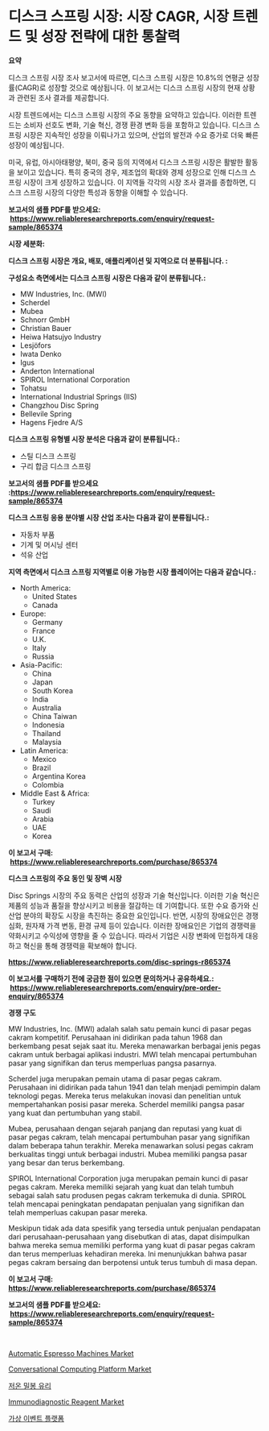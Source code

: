 <p><h1>디스크 스프링 시장: 시장 CAGR, 시장 트렌드 및 성장 전략에 대한 통찰력</h1></p><p><strong>요약</strong></p>
<p><p>디스크 스프링 시장 조사 보고서에 따르면, 디스크 스프링 시장은 10.8%의 연평균 성장률(CAGR)로 성장할 것으로 예상됩니다. 이 보고서는 디스크 스프링 시장의 현재 상황과 관련된 조사 결과를 제공합니다.</p><p>시장 트렌드에서는 디스크 스프링 시장의 주요 동향을 요약하고 있습니다. 이러한 트렌드는 소비자 선호도 변화, 기술 혁신, 경쟁 환경 변화 등을 포함하고 있습니다. 디스크 스프링 시장은 지속적인 성장을 이뤄나가고 있으며, 산업의 발전과 수요 증가로 더욱 빠른 성장이 예상됩니다.</p><p>미국, 유럽, 아시아태평양, 북미, 중국 등의 지역에서 디스크 스프링 시장은 활발한 활동을 보이고 있습니다. 특히 중국의 경우, 제조업의 확대와 경제 성장으로 인해 디스크 스프링 시장이 크게 성장하고 있습니다. 이 지역들 각각의 시장 조사 결과를 종합하면, 디스크 스프링 시장의 다양한 특성과 동향을 이해할 수 있습니다.</p></p>
<p><strong>보고서의 샘플 PDF를 받으세요: &nbsp;<a href="https://www.reliableresearchreports.com/enquiry/request-sample/865374">https://www.reliableresearchreports.com/enquiry/request-sample/865374</a></strong></p>
<p><strong>시장 세분화:</strong></p>
<p><strong> 디스크 스프링 시장은 개요, 배포, 애플리케이션 및 지역으로 더 분류됩니다. :</strong></p>
<p><strong>구성요소 측면에서는 디스크 스프링 시장은 다음과 같이 분류됩니다.:</strong></p>
<p><ul><li>MW Industries, Inc. (MWI)</li><li>Scherdel</li><li>Mubea</li><li>Schnorr GmbH</li><li>Christian Bauer</li><li>Heiwa Hatsujyo Industry</li><li>Lesjöfors</li><li>Iwata Denko</li><li>Igus</li><li>Anderton International</li><li>SPIROL International Corporation</li><li>Tohatsu</li><li>International Industrial Springs (IIS)</li><li>Changzhou Disc Spring</li><li>Bellevile Spring</li><li>Hagens Fjedre A/S</li></ul></p>
<p><strong> 디스크 스프링 유형별 시장 분석은 다음과 같이 분류됩니다.:</strong></p>
<p><ul><li>스틸 디스크 스프링</li><li>구리 합금 디스크 스프링</li></ul></p>
<p><strong>보고서의 샘플 PDF를 받으세요 :<a href="https://www.reliableresearchreports.com/enquiry/request-sample/865374">https://www.reliableresearchreports.com/enquiry/request-sample/865374</a></strong></p>
<p><strong> 디스크 스프링 응용 분야별 시장 산업 조사는 다음과 같이 분류됩니다.:</strong></p>
<p><ul><li>자동차 부품</li><li>기계 및 머시닝 센터</li><li>석유 산업</li></ul></p>
<p><strong>지역 측면에서 디스크 스프링 지역별로 이용 가능한 시장 플레이어는 다음과 같습니다.:</strong></p>
<p><ul>
    <li>
        North America:
        <ul>
            <li>United States</li>
            <li>Canada</li>
        </ul>
    </li>
    <li>
        Europe:
        <ul>
            <li>Germany</li>
            <li>France</li>
            <li>U.K.</li>
            <li>Italy</li>
            <li>Russia</li>
        </ul>
    </li>
    <li>
        Asia-Pacific:
        <ul>
            <li>China</li>
            <li>Japan</li>
            <li>South Korea</li>
            <li>India</li>
            <li>Australia</li>
            <li>China Taiwan</li>
            <li>Indonesia</li>
            <li>Thailand</li>
            <li>Malaysia</li>
        </ul>
    </li>
    <li>
        Latin America:
        <ul>
            <li>Mexico</li>
            <li>Brazil</li>
            <li>Argentina Korea</li>
            <li>Colombia</li>
        </ul>
    </li>
    <li>
        Middle East & Africa:
        <ul>
            <li>Turkey</li>
            <li>Saudi</li>
            <li>Arabia</li>
            <li>UAE</li>
            <li>Korea</li>
        </ul>
    </li>
    </ul></p>
<p><strong>이 보고서 구매: &nbsp;<a href="https://www.reliableresearchreports.com/purchase/865374">https://www.reliableresearchreports.com/purchase/865374</a></strong></p>
<p><strong>디스크 스프링의 주요 동인 및 장벽 시장</strong></p>
<p><p>Disc Springs 시장의 주요 동력은 산업의 성장과 기술 혁신입니다. 이러한 기술 혁신은 제품의 성능과 품질을 향상시키고 비용을 절감하는 데 기여합니다. 또한 수요 증가와 신산업 분야의 확장도 시장을 촉진하는 중요한 요인입니다. 반면, 시장의 장애요인은 경쟁 심화, 원자재 가격 변동, 환경 규제 등이 있습니다. 이러한 장애요인은 기업의 경쟁력을 약화시키고 수익성에 영향을 줄 수 있습니다. 따라서 기업은 시장 변화에 민첩하게 대응하고 혁신을 통해 경쟁력을 확보해야 합니다.</p></p>
<p><strong><a href="https://www.reliableresearchreports.com/disc-springs-r865374">https://www.reliableresearchreports.com/disc-springs-r865374</a></strong></p>
<p><strong>이 보고서를 구매하기 전에 궁금한 점이 있으면 문의하거나 공유하세요.: &nbsp;<a href="https://www.reliableresearchreports.com/enquiry/pre-order-enquiry/865374">https://www.reliableresearchreports.com/enquiry/pre-order-enquiry/865374</a></strong></p>
<p><strong>경쟁 구도</strong></p>
<p><p>MW Industries, Inc. (MWI) adalah salah satu pemain kunci di pasar pegas cakram kompetitif. Perusahaan ini didirikan pada tahun 1968 dan berkembang pesat sejak saat itu. Mereka menawarkan berbagai jenis pegas cakram untuk berbagai aplikasi industri. MWI telah mencapai pertumbuhan pasar yang signifikan dan terus memperluas pangsa pasarnya.</p><p>Scherdel juga merupakan pemain utama di pasar pegas cakram. Perusahaan ini didirikan pada tahun 1941 dan telah menjadi pemimpin dalam teknologi pegas. Mereka terus melakukan inovasi dan penelitian untuk mempertahankan posisi pasar mereka. Scherdel memiliki pangsa pasar yang kuat dan pertumbuhan yang stabil.</p><p>Mubea, perusahaan dengan sejarah panjang dan reputasi yang kuat di pasar pegas cakram, telah mencapai pertumbuhan pasar yang signifikan dalam beberapa tahun terakhir. Mereka menawarkan solusi pegas cakram berkualitas tinggi untuk berbagai industri. Mubea memiliki pangsa pasar yang besar dan terus berkembang.</p><p>SPIROL International Corporation juga merupakan pemain kunci di pasar pegas cakram. Mereka memiliki sejarah yang kuat dan telah tumbuh sebagai salah satu produsen pegas cakram terkemuka di dunia. SPIROL telah mencapai peningkatan pendapatan penjualan yang signifikan dan telah memperluas cakupan pasar mereka.</p><p>Meskipun tidak ada data spesifik yang tersedia untuk penjualan pendapatan dari perusahaan-perusahaan yang disebutkan di atas, dapat disimpulkan bahwa mereka semua memiliki performa yang kuat di pasar pegas cakram dan terus memperluas kehadiran mereka. Ini menunjukkan bahwa pasar pegas cakram bersaing dan berpotensi untuk terus tumbuh di masa depan.</p></p>
<p><strong>이 보고서 구매: &nbsp; <a href="https://www.reliableresearchreports.com/purchase/865374">https://www.reliableresearchreports.com/purchase/865374</a></strong></p>
<p><strong>보고서의 샘플 PDF를 받으세요: &nbsp;<a href="https://www.reliableresearchreports.com/enquiry/request-sample/865374">https://www.reliableresearchreports.com/enquiry/request-sample/865374</a></strong><strong></strong></p>
<p>&nbsp;</p>
<p><p><a href="https://issuu.com/reportprime-2/docs/automatic-espresso-machines-market-size-2030.pptx">Automatic Espresso Machines Market</a></p><p><a href="https://github.com/nathandecarvalho/Market-Research-Report-List-3/blob/main/conversational-computing-platform-market.md">Conversational Computing Platform Market</a></p><p><a href="https://github.com/chupp85/Market-Research-Report-List-1/blob/main/122879360811.md">저온 밀봉 유리</a></p><p><a href="https://www.linkedin.com/pulse/immunodiagnostic-reagent-market-insights-players-forecast-till-pd6gf">Immunodiagnostic Reagent Market</a></p><p><a href="https://github.com/JackieFauhey9089475/Market-Research-Report-List-1/blob/main/254930960802.md">가상 이벤트 플랫폼</a></p></p>